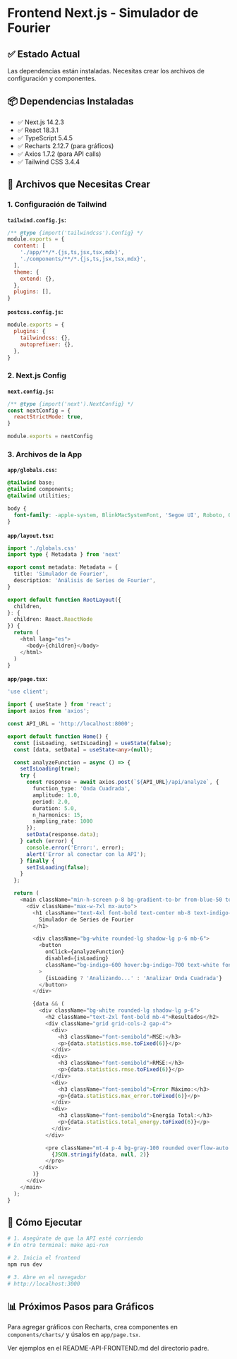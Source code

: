 # Frontend Next.js - Simulador de Fourier

## ✅ Estado Actual

Las dependencias están instaladas. Necesitas crear los archivos de configuración y componentes.

## 📦 Dependencias Instaladas

- ✅ Next.js 14.2.3
- ✅ React 18.3.1
- ✅ TypeScript 5.4.5
- ✅ Recharts 2.12.7 (para gráficos)
- ✅ Axios 1.7.2 (para API calls)
- ✅ Tailwind CSS 3.4.4

## 🔧 Archivos que Necesitas Crear

### 1. Configuración de Tailwind

**`tailwind.config.js`:**
```javascript
/** @type {import('tailwindcss').Config} */
module.exports = {
  content: [
    './app/**/*.{js,ts,jsx,tsx,mdx}',
    './components/**/*.{js,ts,jsx,tsx,mdx}',
  ],
  theme: {
    extend: {},
  },
  plugins: [],
}
```

**`postcss.config.js`:**
```javascript
module.exports = {
  plugins: {
    tailwindcss: {},
    autoprefixer: {},
  },
}
```

### 2. Next.js Config

**`next.config.js`:**
```javascript
/** @type {import('next').NextConfig} */
const nextConfig = {
  reactStrictMode: true,
}

module.exports = nextConfig
```

### 3. Archivos de la App

**`app/globals.css`:**
```css
@tailwind base;
@tailwind components;
@tailwind utilities;

body {
  font-family: -apple-system, BlinkMacSystemFont, 'Segoe UI', Roboto, Oxygen, Ubuntu, Cantarell, sans-serif;
}
```

**`app/layout.tsx`:**
```typescript
import './globals.css'
import type { Metadata } from 'next'

export const metadata: Metadata = {
  title: 'Simulador de Fourier',
  description: 'Análisis de Series de Fourier',
}

export default function RootLayout({
  children,
}: {
  children: React.ReactNode
}) {
  return (
    <html lang="es">
      <body>{children}</body>
    </html>
  )
}
```

**`app/page.tsx`:**
```typescript
'use client';

import { useState } from 'react';
import axios from 'axios';

const API_URL = 'http://localhost:8000';

export default function Home() {
  const [isLoading, setIsLoading] = useState(false);
  const [data, setData] = useState<any>(null);

  const analyzeFunction = async () => {
    setIsLoading(true);
    try {
      const response = await axios.post(`${API_URL}/api/analyze`, {
        function_type: 'Onda Cuadrada',
        amplitude: 1.0,
        period: 2.0,
        duration: 5.0,
        n_harmonics: 15,
        sampling_rate: 1000
      });
      setData(response.data);
    } catch (error) {
      console.error('Error:', error);
      alert('Error al conectar con la API');
    } finally {
      setIsLoading(false);
    }
  };

  return (
    <main className="min-h-screen p-8 bg-gradient-to-br from-blue-50 to-indigo-100">
      <div className="max-w-7xl mx-auto">
        <h1 className="text-4xl font-bold text-center mb-8 text-indigo-900">
          Simulador de Series de Fourier
        </h1>

        <div className="bg-white rounded-lg shadow-lg p-6 mb-6">
          <button
            onClick={analyzeFunction}
            disabled={isLoading}
            className="bg-indigo-600 hover:bg-indigo-700 text-white font-bold py-3 px-6 rounded-lg disabled:opacity-50"
          >
            {isLoading ? 'Analizando...' : 'Analizar Onda Cuadrada'}
          </button>
        </div>

        {data && (
          <div className="bg-white rounded-lg shadow-lg p-6">
            <h2 className="text-2xl font-bold mb-4">Resultados</h2>
            <div className="grid grid-cols-2 gap-4">
              <div>
                <h3 className="font-semibold">MSE:</h3>
                <p>{data.statistics.mse.toFixed(6)}</p>
              </div>
              <div>
                <h3 className="font-semibold">RMSE:</h3>
                <p>{data.statistics.rmse.toFixed(6)}</p>
              </div>
              <div>
                <h3 className="font-semibold">Error Máximo:</h3>
                <p>{data.statistics.max_error.toFixed(6)}</p>
              </div>
              <div>
                <h3 className="font-semibold">Energía Total:</h3>
                <p>{data.statistics.total_energy.toFixed(6)}</p>
              </div>
            </div>

            <pre className="mt-4 p-4 bg-gray-100 rounded overflow-auto max-h-96">
              {JSON.stringify(data, null, 2)}
            </pre>
          </div>
        )}
      </div>
    </main>
  );
}
```

## 🚀 Cómo Ejecutar

```bash
# 1. Asegúrate de que la API esté corriendo
# En otra terminal: make api-run

# 2. Inicia el frontend
npm run dev

# 3. Abre en el navegador
# http://localhost:3000
```

## 📊 Próximos Pasos para Gráficos

Para agregar gráficos con Recharts, crea componentes en `components/charts/` y úsalos en `app/page.tsx`.

Ver ejemplos en el README-API-FRONTEND.md del directorio padre.
